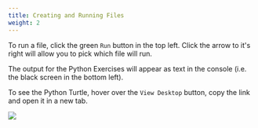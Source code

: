 ```yaml
---
title: Creating and Running Files
weight: 2
---
```


To run a file, click the green `Run` button in the top left. Click the arrow to it's right will allow you to pick which file will run.

The output for the Python Exercises will appear as text in the console (i.e. the black screen in the bottom left).

To see the Python Turtle, hover over the `View Desktop` button, copy the link and open it in a new tab.

![](../../images/running-files.png)
